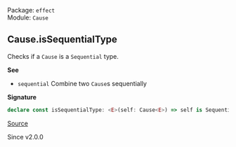 Package: `effect`<br />
Module: `Cause`<br />

## Cause.isSequentialType

Checks if a `Cause` is a `Sequential` type.

**See**

- `sequential` Combine two `Cause`s sequentially

**Signature**

```ts
declare const isSequentialType: <E>(self: Cause<E>) => self is Sequential<E>
```

[Source](https://github.com/Effect-TS/effect/tree/main/packages/effect/src/Cause.ts#L713)

Since v2.0.0